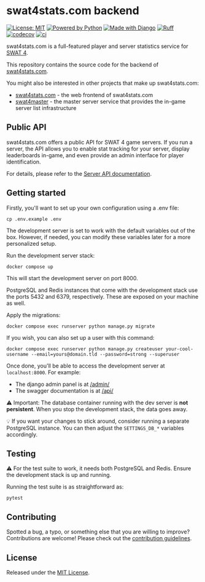 # swat4stats.com backend
[![License: MIT][license-img]][license]
[![Powered by Python][python-img]][python]
[![Made with Django][django-img]][django]
[![Ruff][ruff-img]][ruff]
[![codecov][codecov-img]][codecov]
[![ci][ci-img]][ci]

swat4stats.com is a full-featured player and server statistics service for [SWAT 4][swat4].

This repository contains the source code for the backend of [swat4stats.com](https://swat4stats.com).

You might also be interested in other projects that make up swat4stats.com:

- [swat4stats.com][swat4stats-web] - the web frontend of swat4stats.com
- [swat4master][swat4master] - the master server service that provides the in-game server list infrastructure

## Public API
swat4stats.com offers a public API for SWAT 4 game servers.
If you run a server, the API allows you to enable stat tracking for your server,
display leaderboards in-game, and even provide an admin interface for player identification.

For details, please refer to the [Server API documentation](docs/server_api.md).

## Getting started

Firstly, you'll want to set up your own configuration using a .env file:

```shell
cp .env.example .env
```

The development server is set to work with the default variables out of the box.
However, if needed, you can modify these variables later for a more personalized setup.

Run the development server stack:
```shell
docker compose up
```
This will start the development server on port 8000.

PostgreSQL and Redis instances that come with the development stack
use the ports 5432 and 6379, respectively.
These are exposed on your machine as well.

Apply the migrations:
```shell
docker compose exec runserver python manage.py migrate
```

If you wish, you can also set up a user with this command:
```shell
docker compose exec runserver python manage.py createuser your-cool-username --email=yours@domain.tld --password=strong --superuser
```

Once done, you'll be able to access the development server at `localhost:8000`.
For example:
* The django admin panel is at [/admin/](http://localhost:8000/admin/)
* The swagger documentation is at [/api/](http://localhost:8000/api/)

⚠️ Important: The database container running with the dev server is **not persistent**.
When you stop the development stack, the data goes away.

💡 If you want your changes to stick around, consider running a separate PostgreSQL instance.
You can then adjust the `SETTINGS_DB_*` variables accordingly.

## Testing

⚠️ For the test suite to work, it needs both PostgreSQL and Redis. Ensure the development stack is up and running.

Running the test suite is as straightforward as:
```shell
pytest
```

## Contributing
Spotted a bug, a typo, or something else that you are willing to improve? Contributions are welcome!
Please check out the [contribution guidelines](CONTRIBUTING.md).

## License

Released under the [MIT License](LICENSE.txt).

[license-img]: https://img.shields.io/badge/License-MIT-yellow.svg
[license]: https://opensource.org/licenses/MIT

[python-img]: https://img.shields.io/badge/python-3.12-blue.svg
[python]: https://www.python.org/downloads/release/python-3127/

[django-img]: https://img.shields.io/badge/django-4.2-blue.svg
[django]: https://docs.djangoproject.com/en/4.2/

[ruff-img]: https://img.shields.io/endpoint?url=https://raw.githubusercontent.com/astral-sh/ruff/main/assets/badge/v2.json
[ruff]: https://github.com/astral-sh/ruff

[codecov-img]: https://codecov.io/gh/sergeii/swat4stats/branch/main/graph/badge.svg?token=Op7MD4RMYC
[codecov]: https://codecov.io/gh/sergeii/swat4stats

[ci-img]: https://github.com/sergeii/swat4stats/actions/workflows/ci.yml/badge.svg?branch=main
[ci]: https://github.com/sergeii/swat4stats/actions/workflows/ci.yml

[swat4]: https://en.wikipedia.org/wiki/SWAT_4

[swat4stats-web]: https://github.com/sergeii/swat4stats.com
[swat4master]: https://github.com/sergeii/swat4master
